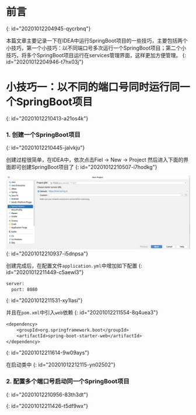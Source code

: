 # 前言
{: id="20201012204945-qycrbnq"}

本篇文章主要记录一下在IDEA中运行SpringBoot项目的一些技巧，主要包括两个小技巧，第一个小技巧：以不同端口号多次运行一个SpringBoot项目；第二个小技巧，将多个SpringBoot项目运行在services管理界面，这样更加方便管理。
{: id="20201012204946-t7hx03j"}

# 小技巧一：以不同的端口号同时运行同一个SpringBoot项目
{: id="20201012210413-a21os4k"}

### 1. 创建一个SpringBoot项目
{: id="20201012210445-jalvkju"}

创建过程很简单，在IDEA中，依次点击Fiel -> New -> Project 然后进入下面的界面即可创建SpringBoot项目了
{: id="20201012210507-i7hodkg"}

![springbootdemo.png](assets/20201012210948-b6lzszi-springboot-demo.png)
{: id="20201012210937-i5dnpsa"}

创建完成后，在配置文件`application.yml`中增加如下配置
{: id="20201012211449-c5aewl3"}

```
server:
  port: 8080
```
{: id="20201012211531-xy1lasi"}

并且在`pom.xml`中引入`web`依赖
{: id="20201012211554-8q4uea3"}

```
<dependency>
    <groupId>org.springframework.boot</groupId>
    <artifactId>spring-boot-starter-web</artifactId>
</dependency>
```
{: id="20201012211614-9w09ays"}

在启动类中
{: id="20201012212115-yn02502"}

### 2. 配置多个端口号启动同一个SpringBoot项目
{: id="20201012210956-83th3dt"}

{: id="20201012211426-t5df9wx"}
